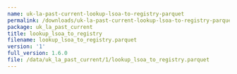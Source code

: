 ```yaml
---
name: uk-la-past-current-lookup-lsoa-to-registry-parquet
permalink: /downloads/uk-la-past-current-lookup-lsoa-to-registry-parquet/1
package: uk_la_past_current
title: lookup_lsoa_to_registry
filename: lookup_lsoa_to_registry.parquet
version: '1'
full_version: 1.6.0
file: /data/uk_la_past_current/1/lookup_lsoa_to_registry.parquet
---
```

